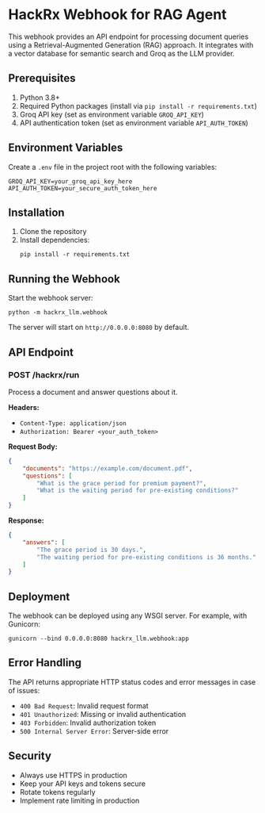 # HackRx Webhook for RAG Agent

This webhook provides an API endpoint for processing document queries using a Retrieval-Augmented Generation (RAG) approach. It integrates with a vector database for semantic search and Groq as the LLM provider.

## Prerequisites

1. Python 3.8+
2. Required Python packages (install via `pip install -r requirements.txt`)
3. Groq API key (set as environment variable `GROQ_API_KEY`)
4. API authentication token (set as environment variable `API_AUTH_TOKEN`)

## Environment Variables

Create a `.env` file in the project root with the following variables:

```
GROQ_API_KEY=your_groq_api_key_here
API_AUTH_TOKEN=your_secure_auth_token_here
```

## Installation

1. Clone the repository
2. Install dependencies:
   ```
   pip install -r requirements.txt
   ```

## Running the Webhook

Start the webhook server:

```
python -m hackrx_llm.webhook
```

The server will start on `http://0.0.0.0:8080` by default.

## API Endpoint

### POST /hackrx/run

Process a document and answer questions about it.

**Headers:**
- `Content-Type: application/json`
- `Authorization: Bearer <your_auth_token>`

**Request Body:**
```json
{
    "documents": "https://example.com/document.pdf",
    "questions": [
        "What is the grace period for premium payment?",
        "What is the waiting period for pre-existing conditions?"
    ]
}
```

**Response:**
```json
{
    "answers": [
        "The grace period is 30 days.",
        "The waiting period for pre-existing conditions is 36 months."
    ]
}
```

## Deployment

The webhook can be deployed using any WSGI server. For example, with Gunicorn:

```
gunicorn --bind 0.0.0.0:8080 hackrx_llm.webhook:app
```

## Error Handling

The API returns appropriate HTTP status codes and error messages in case of issues:

- `400 Bad Request`: Invalid request format
- `401 Unauthorized`: Missing or invalid authentication
- `403 Forbidden`: Invalid authorization token
- `500 Internal Server Error`: Server-side error

## Security

- Always use HTTPS in production
- Keep your API keys and tokens secure
- Rotate tokens regularly
- Implement rate limiting in production
